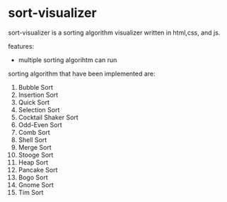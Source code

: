 # sort-visualizer

sort-visualizer is a sorting algorithm visualizer written in html,css, and js.

features:
- multiple sorting algorihtm can run

sorting algorithm that have been implemented are:
1. Bubble Sort
2. Insertion Sort
3. Quick Sort
4. Selection Sort
5. Cocktail Shaker Sort
6. Odd-Even Sort
7. Comb Sort
8. Shell Sort
9. Merge Sort
10. Stooge Sort
11. Heap Sort
12. Pancake Sort
13. Bogo Sort
14. Gnome Sort
15. Tim Sort
